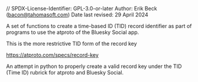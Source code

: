 // SPDX-License-Identifier: GPL-3.0-or-later
Author: Erik Beck (bacon@tahomasoft.com)
Date last revised: 29 April 2024

A set of functions to create a time-based ID (TID) record identifier
as part of programs to use the atproto of the Bluesky Social app.

This is the more restrictive TID form of the record key

https://atproto.com/specs/record-key


An attempt in python to properly create a valid record key under the
TID (Time ID) rubrick for atproto and Bluesky Social.



